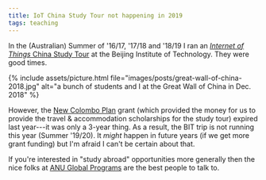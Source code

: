 ```yaml
---
title: IoT China Study Tour not happening in 2019
tags: teaching
---
```


In the (Australian) Summer of '16/17, '17/18 and '18/19 I ran an [_Internet of
Things_ China Study Tour](https://cs.anu.edu.au/courses/china-study-tour/) at
the Beijing Institute of Technology. They were good times.

{% include assets/picture.html file="images/posts/great-wall-of-china-2018.jpg" alt="a bunch of students
and I at the Great Wall of China in Dec. 2018" %}

However, the [New Colombo
Plan](https://dfat.gov.au/people-to-people/new-colombo-plan/about/Pages/about.aspx)
grant (which provided the money for us to provide the travel & accommodation
scholarships for the study tour) expired last year---it was only a 3-year thing.
As a result, the BIT trip is not running this year (Summer '19/20). It _might_
happen in future years (if we get more grant funding) but I'm afraid I can't be
certain about that.

If you're interested in "study abroad" opportunities more generally then the
nice folks at [ANU Global
Programs](https://www.anu.edu.au/students/careers-opportunities/global-programs)
are the best people to talk to.
